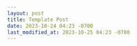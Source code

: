 ```yaml
---
layout: post
title: Template Post
date: 2023-10-24 04:23 -0700
last_modified_at: 2023-10-25 04:23 -0700
---
```

